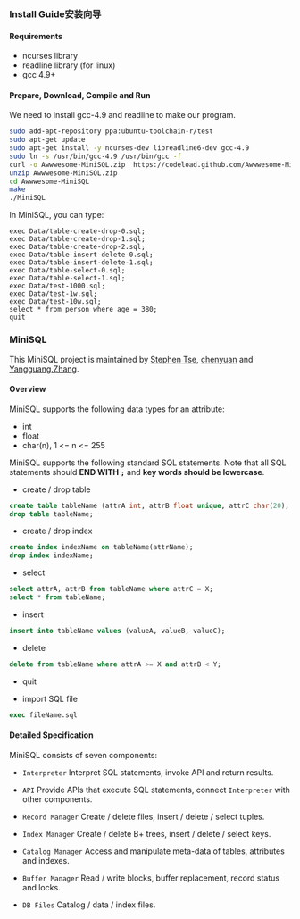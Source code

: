 ### Install Guide安装向导
#### Requirements
* ncurses library
* readline library (for linux)
* gcc 4.9+

#### Prepare, Download, Compile and Run
We need to install gcc-4.9 and readline to make our program.
``` bash
sudo add-apt-repository ppa:ubuntu-toolchain-r/test
sudo apt-get update
sudo apt-get install -y ncurses-dev libreadline6-dev gcc-4.9
sudo ln -s /usr/bin/gcc-4.9 /usr/bin/gcc -f
curl -o Awwwesome-MiniSQL.zip  https://codeload.github.com/Awwwesome-MiniSQL/Awwwesome-MiniSQL/zip/master
unzip Awwwesome-MiniSQL.zip
cd Awwwesome-MiniSQL
make
./MiniSQL
```
In MiniSQL, you can type:
```
exec Data/table-create-drop-0.sql;
exec Data/table-create-drop-1.sql;
exec Data/table-create-drop-2.sql;
exec Data/table-insert-delete-0.sql;
exec Data/table-insert-delete-1.sql;
exec Data/table-select-0.sql;
exec Data/table-select-1.sql;
exec Data/test-1000.sql;
exec Data/test-1w.sql;
exec Data/test-10w.sql;
select * from person where age = 380;
quit
```


### MiniSQL
This MiniSQL project is maintained by [Stephen Tse](https://github.com/xjiajiahao), [chenyuan]() and [Yangguang.Zhang]().

#### Overview
MiniSQL supports the following data types for an attribute:
* int
* float
* char(n), 1 <= n <= 255

MiniSQL supports the following standard SQL statements.
Note that all SQL statements should **END WITH `;`** and **key words should be lowercase**.
* create / drop table
```sql
create table tableName (attrA int, attrB float unique, attrC char(20), primary key(attrX));
drop table tableName;
```

* create / drop index
```sql
create index indexName on tableName(attrName);
drop index indexName;
```

* select
```sql
select attrA, attrB from tableName where attrC = X;
select * from tableName;
```

* insert
```sql
insert into tableName values (valueA, valueB, valueC);
```

* delete
```sql
delete from tableName where attrA >= X and attrB < Y;
```
* quit

* import SQL file
```sql
exec fileName.sql
```

#### Detailed Specification
MiniSQL consists of seven components:
* `Interpreter`
Interpret SQL statements, invoke API and return results.

* `API`
Provide APIs that execute SQL statements, connect `Interpreter` with other components.

* `Record Manager`
Create / delete files, insert / delete / select tuples.

* `Index Manager`
Create / delete B+ trees, insert / delete / select keys.

* `Catalog Manager`
Access and manipulate meta-data of tables, attributes and indexes.

* `Buffer Manager`
Read / write blocks, buffer replacement, record status and locks.

* `DB Files`
Catalog / data / index files.

